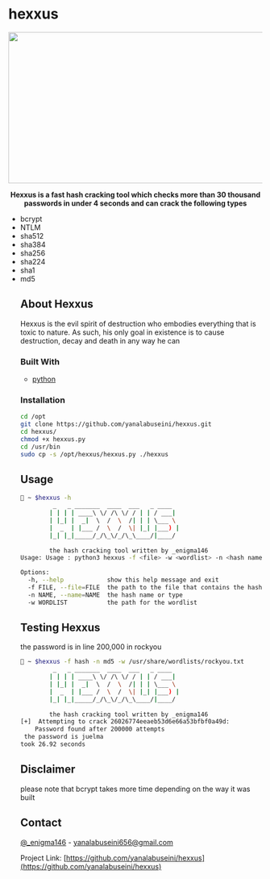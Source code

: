 # hexxus
<p align="center">
<img width="560" height="300" src="https://github.com/yanalabuseini/hexxus/blob/main/hexxus.webp">
 </p>
<p align="center">
  <a href="https://github.com/FerasHamam/LegacyWallpapers">
  </a>

 


<p align="center"> <strong>
 Hexxus is a fast hash cracking tool which checks more than 30 thousand passwords in under 4 seconds and can crack the following types
 </strong>
 <ul>
    <li>bcrypt</li>
     <li>NTLM</li>
     <li>sha512</li>
     <li>sha384</li>
     <li>sha256</li>
     <li>sha224</li>
     <li>sha1</li>
     <li>md5</li>
  </p>
</p>


<!-- ABOUT THE PROJECT -->
## About Hexxus

<p>Hexxus is the evil spirit of destruction who embodies everything that is toxic to nature. As such, his only goal in existence is to cause destruction, decay and death in any way he can</p>

### Built With

* [python](https://www.python.org/)


### Installation

   ```sh
   cd /opt
   git clone https://github.com/yanalabuseini/hexxus.git
   cd hexxus/
   chmod +x hexxus.py
   cd /usr/bin 
   sudo cp -s /opt/hexxus/hexxus.py ./hexxus
   ```
   
 


<!-- USAGE EXAMPLES -->
## Usage
```sh
👾 ~ $hexxus -h
         _   _ _______  ____  ___   _ ____  
        | | | | ____\ \/ /\ \/ / | | / ___| 
        | |_| |  _|  \  /  \  /| | | \___ \ 
        |  _  | |___ /  \  /  \| |_| |___) |
        |_| |_|_____/_/\_\/_/\_\____/|____/ 
                   
        the hash cracking tool written by _enigma146 
Usage: Usage : python3 hexxus -f <file> -w <wordlist> -n <hash name>

Options:
  -h, --help            show this help message and exit
  -f FILE, --file=FILE  the path to the file that contains the hash/es
  -n NAME, --name=NAME  the hash name or type
  -w WORDLIST           the path for the wordlist
```
## Testing Hexxus
the password is in line 200,000 in rockyou
```sh
👾 ~ $hexxus -f hash -n md5 -w /usr/share/wordlists/rockyou.txt 
         _   _ _______  ____  ___   _ ____  
        | | | | ____\ \/ /\ \/ / | | / ___| 
        | |_| |  _|  \  /  \  /| | | \___ \ 
        |  _  | |___ /  \  /  \| |_| |___) |
        |_| |_|_____/_/\_\/_/\_\____/|____/ 
                   
        the hash cracking tool written by _enigma146 
[+]  Attempting to crack 26026774eeaeb53d6e66a53bfbf0a49d: 
    Password found after 200000 attempts
 the password is juelma
took 26.92 seconds
```
## Disclaimer
please note that bcrypt takes more time depending on the way it was built

<!-- CONTACT -->
## Contact

[@_enigma146](https://twitter.com/_enigma146) - yanalabuseini656@gmail.com

Project Link: [https://github.com/yanalabuseini/hexxus](https://github.com/yanalabuseini/hexxus)


